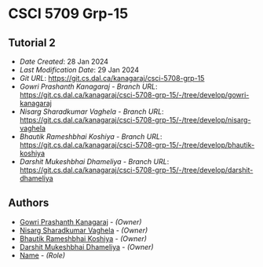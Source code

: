 # CSCI 5709 Grp-15

## Tutorial 2

- _Date Created_: 28 Jan 2024
- _Last Modification Date_: 29 Jan 2024
- _Git URL_: <https://git.cs.dal.ca/kanagaraj/csci-5708-grp-15>
- _Gowri Prashanth Kanagaraj - Branch URL_: <https://git.cs.dal.ca/kanagaraj/csci-5708-grp-15/-/tree/develop/gowri-kanagaraj>
- _Nisarg Sharadkumar Vaghela - Branch URL_: <https://git.cs.dal.ca/kanagaraj/csci-5708-grp-15/-/tree/develop/nisarg-vaghela>
- _Bhautik Rameshbhai Koshiya - Branch URL_: <https://git.cs.dal.ca/kanagaraj/csci-5708-grp-15/-/tree/develop/bhautik-koshiya>
- _Darshit Mukeshbhai Dhameliya - Branch URL_: <https://git.cs.dal.ca/kanagaraj/csci-5708-grp-15/-/tree/develop/darshit-dhameliya>


## Authors

- [Gowri Prashanth Kanagaraj](gw351441@dal.ca) - _(Owner)_
- [Nisarg Sharadkumar Vaghela](ns897912@dal.ca) - _(Owner)_
- [Bhautik Rameshbhai Koshiya](bh889463@dal.ca) - _(Owner)_
- [Darshit Mukeshbhai Dhameliya](darshit.dhameliya@dal.ca) - _(Owner)_
- [Name](email@dal.ca) - _(Role)_
